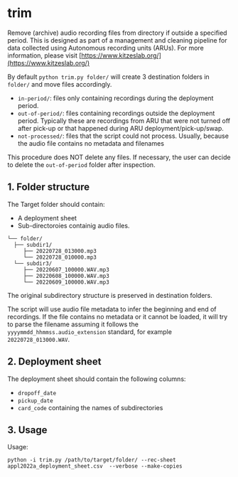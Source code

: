 # trim

Remove (archive) audio recording files from directory if outside a specified period. This is designed as part of a management and cleaning pipeline for data collected using Autonomous recording units (ARUs). For more information, please visit [https://www.kitzeslab.org/](https://www.kitzeslab.org/)

By default `python trim.py folder/` will create 3 destination folders in `folder/` and move files accordingly. 

- `in-period/`: files only containing recordings during the deployment period.
- `out-of-period/`:  files containing recordings outside the deployment period. Typically these are recordings from ARU that were not turned off after pick-up or that happened during ARU deployment/pick-up/swap.
- `not-processed/`: files that the script could not process. Usually, because the audio file contains no metadata and filenames 

This procedure does NOT delete any files. If necessary, the user can decide to delete the `out-of-period` folder after inspection. 

## 1. Folder structure
The Target folder should contain:
 - A deployment sheet
 - Sub-directoroies containig audio files.

```
└── folder/
  ├── subdir1/
     ├── 20220728_013000.mp3
     └── 20220728_010000.mp3
  └── subdir3/
     ├── 20220607_100000.WAV.mp3
     ├── 20220608_100000.WAV.mp3
     └── 20220609_100000.WAV.mp3
```

The original subdirectory structure is preserved in destination folders. 


The script will use audio file metadata to infer the beginning and end of recordings. If the file contains no metadata or it cannot be loaded, it will try to parse the filename assuming it follows the `yyyymmdd_hhmmss.audio_extension` standard, for example `20220728_013000.WAV`.


## 2. Deployment sheet

The deployment sheet should contain the following columns:
- `dropoff_date`
- `pickup_date`
- `card_code` containing the names of subdirectories

## 3. Usage

Usage:
```
python -i trim.py /path/to/target/folder/ --rec-sheet appl2022a_deployment_sheet.csv  --verbose --make-copies

```
